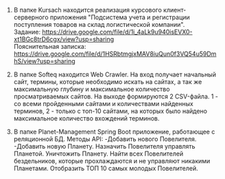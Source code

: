 1. В папке Kursach находится реализация курсового клиент-серверного приложения "Подсистема учета и регистрации поступления товаров на склад логистической компании".  
Задание: https://drive.google.com/file/d/1i_4aLk9u940isEVX0-xt1BGc8trD6cgx/view?usp=sharing  
Пояснительная записка: https://drive.google.com/file/d/1HSRbtmgjxMAV8iuQun0f3VQ54u59DmhS/view?usp=sharing  

2. В папке Softeq находится Web Crawler. На вход получает начальный сайт, термины, которые необходимо искать на сайтах, а так же максимальную глубину и максимальное количество просматриваемых сайтов. На выходе формируются 2 CSV-файла. 1 - со всеми пройденными сайтами и количествами найденных терминов, 2 - только с топ-10 сайтами, на которых было найдено максимальное количество вхождений терминов.  

3. В папке Planet-Management Spring Boot приложение, работающее с реляционной БД. Методы API:
  -Добавить нового Повелителя.
  -Добавить новую Планету.
  Назначить Повелителя управлять Планетой.
  Уничтожить Планету.
  Найти всех Повелителей бездельников, которые прохлаждаются и не управляют никакими Планетами.
  Отобразить ТОП 10 самых молодых Повелителей.
